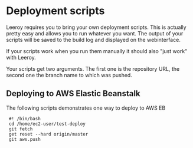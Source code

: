 # Deployment scripts
Leeroy requires you to bring your own deployment scripts. This is actually pretty easy and allows you to run whatever you want. The output of your scripts will be saved to the build log and displayed on the webinterface.

If your scripts work when you run them manually it should also "just work" with Leeroy.

Your scripts get two arguments. The first one is the repository URL, the second one the branch name to which was pushed.

## Deploying to AWS Elastic Beanstalk
The following scripts demonstrates one way to deploy to AWS EB

     #! /bin/bash
     cd /home/ec2-user/test-deploy
     git fetch
     get reset --hard origin/master
     git aws.push
